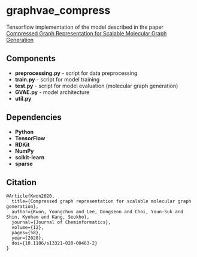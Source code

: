 # graphvae_compress
Tensorflow implementation of the model described in the paper [Compressed Graph Representation for Scalable Molecular Graph Generation]()

## Components
- **preprocessing.py** - script for data preprocessing
- **train.py** - script for model training
- **test.py** - script for model evaluation (molecular graph generation)
- **GVAE.py** - model architecture
- **util.py**

## Dependencies
- **Python**
- **TensorFlow**
- **RDKit**
- **NumPy**
- **scikit-learn**
- **sparse**

## Citation
```
@Article{Kwon2020,
  title={Compressed graph representation for scalable molecular graph generation},
  author={Kwon, Youngchun and Lee, Dongseon and Choi, Youn-Suk and Shin, Kyoham and Kang, Seokho},
  journal={Journal of Cheminformatics},
  volume={12},
  pages={58},
  year={2020},
  doi={10.1186/s13321-020-00463-2}
}
```
